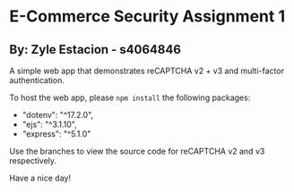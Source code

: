 # E-Commerce Security Assignment 1
## By: Zyle Estacion - s4064846

A simple web app that demonstrates reCAPTCHA v2 + v3 and multi-factor authentication.

To host the web app, please `npm install` the following packages:
- "dotenv": "^17.2.0",
- "ejs": "^3.1.10",
- "express": "^5.1.0"

Use the branches to view the source code for reCAPTCHA v2 and v3 respectively.

Have a nice day!
